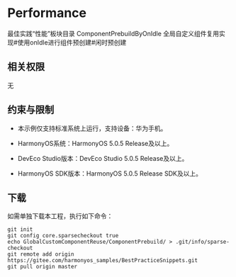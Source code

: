 # Performance

最佳实践“性能”板块目录
ComponentPrebuildByOnIdle  全局自定义组件复用实现#使用onIdle进行组件预创建#闲时预创建

## 相关权限
无

## 约束与限制
* 本示例仅支持标准系统上运行，支持设备：华为手机。

* HarmonyOS系统：HarmonyOS 5.0.5 Release及以上。

* DevEco Studio版本：DevEco Studio 5.0.5 Release及以上。

* HarmonyOS SDK版本：HarmonyOS 5.0.5 Release SDK及以上。

## 下载

如需单独下载本工程，执行如下命令：
```
git init
git config core.sparsecheckout true
echo GlobalCustomComponentReuse/ComponentPrebuild/ > .git/info/sparse-checkout
git remote add origin https://gitee.com/harmonyos_samples/BestPracticeSnippets.git
git pull origin master
```